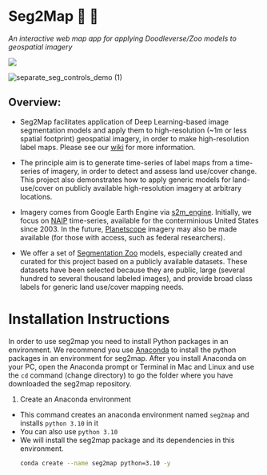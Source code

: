 # Seg2Map :mag_right: :milky_way:

_An interactive web map app for applying Doodleverse/Zoo models to geospatial imagery_

![](https://user-images.githubusercontent.com/3596509/194389595-82ade668-daf0-4d24-b1a0-6ecf897f40fe.gif)

![separate_seg_controls_demo (1)](https://github.com/Doodleverse/seg2map/assets/61564689/d527fe8c-c3f2-4c62-b448-e581162e8475)

## Overview:

- Seg2Map facilitates application of Deep Learning-based image segmentation models and apply them to high-resolution (~1m or less spatial footprint) geospatial imagery, in order to make high-resolution label maps. Please see our [wiki](https://github.com/Doodleverse/seg2map/wiki) for more information.

- The principle aim is to generate time-series of label maps from a time-series of imagery, in order to detect and assess land use/cover change. This project also demonstrates how to apply generic models for land-use/cover on publicly available high-resolution imagery at arbitrary locations.

- Imagery comes from Google Earth Engine via [s2m_engine](https://github.com/Doodleverse/s2m_engine). Initially, we focus on [NAIP](https://www.usgs.gov/centers/eros/science/usgs-eros-archive-aerial-photography-national-agriculture-imagery-program-naip) time-series, available for the conterminious United States since 2003. In the future, [Planetscope](https://developers.planet.com/docs/data/planetscope/) imagery may also be made available (for those with access, such as federal researchers).

- We offer a set of [Segmentation Zoo](https://github.com/Doodleverse/segmentation_zoo) models, especially created and curated for this project based on a publicly available datasets. These datasets have been selected because they are public, large (several hundred to several thousand labeled images), and provide broad class labels for generic land use/cover mapping needs.

# Installation Instructions

In order to use seg2map you need to install Python packages in an environment. We recommend you use [Anaconda](https://www.anaconda.com/products/distribution) to install the python packages in an environment for seg2map. After you install Anaconda on your PC, open the Anaconda prompt or Terminal in Mac and Linux and use the `cd` command (change directory) to go the folder where you have downloaded the seg2map repository.

1. Create an Anaconda environment

- This command creates an anaconda environment named `seg2map` and installs `python 3.10` in it
- You can also use `python 3.10`
- We will install the seg2map package and its dependencies in this environment.
  ```bash
  conda create --name seg2map python=3.10 -y

